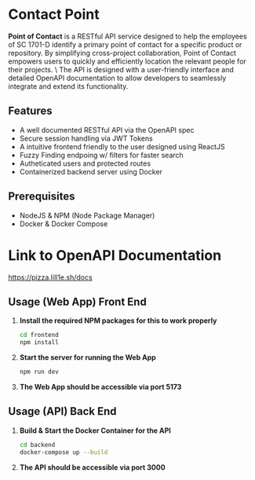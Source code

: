 # Contact Point
**Point of Contact** is a RESTful API service designed to help the employees of SC 1701-D identify a primary point of
contact for a specific product or repository. By simplifying cross-project collaboration, Point of Contact empowers
users to quickly and efficiently location the relevant people for their projects. \\
The API is designed with a user-friendly interface and detailed OpenAPI documentation to allow developers to seamlessly
integrate and extend its functionality.

## Features
- A well documented RESTful API via the OpenAPI spec
- Secure session handling via JWT Tokens
- A intuitive frontend friendly to the user designed using ReactJS
- Fuzzy Finding endpoing w/ filters for faster search
- Autheticated users and protected routes
- Containerized backend server using Docker

## Prerequisites
- NodeJS & NPM (Node Package Manager)
- Docker & Docker Compose

# Link to OpenAPI Documentation
https://pizza.lill1e.sh/docs

## Usage (Web App) Front End
1. **Install the required NPM packages for this to work properly**
   ```sh
   cd frontend
   npm install
   ```
2. **Start the server for running the Web App**
   ```sh
   npm run dev
   ```
3. **The Web App should be accessible via port 5173**

## Usage (API) Back End
1. **Build & Start the Docker Container for the API**
   ```sh
   cd backend
   docker-compose up --build
   ```
2. **The API should be accessible via port 3000**
